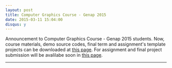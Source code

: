 ```yaml
---
layout: post
title: Computer Graphics Course - Genap 2015
date: 2015-03-11 15:04:00
disqus: y
---
```


Announcement to Computer Graphics Course - Genap 2015 students.
Now, course materials, demo source codes, final term and assignment's template projects can be downloaded at [this page](http://eadams.ubgamelab.org/course).
For assignment and final project submission will be avalilabe soon in [this page](http://eadams.ubgamelab.org/course).

---
